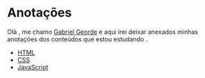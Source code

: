 # Anotações 
Olá , me chamo [Gabriel Georde](https://twitter.com/GabrielGeorde) e aqui irei deixar anexados minhas anotações dos conteúdos que estou estudando .

* [HTML](Anotações/Html.md)
* [CSS](Anotações/cssNote.md)
* [JavaScript](Anotações/JavaScript.md)
